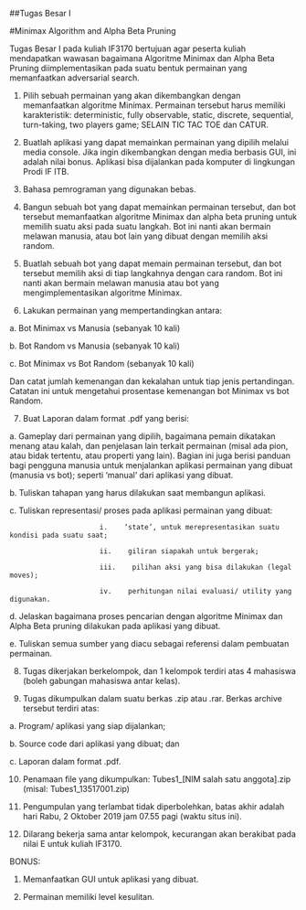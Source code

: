 ##Tugas Besar I

#Minimax Algorithm and Alpha Beta Pruning

Tugas Besar I pada kuliah IF3170 bertujuan agar peserta kuliah mendapatkan wawasan bagaimana Algoritme Minimax dan Alpha Beta Pruning diimplementasikan pada suatu bentuk permainan yang memanfaatkan adversarial search.

1.    Pilih sebuah permainan yang akan dikembangkan dengan memanfaatkan algoritme Minimax. Permainan tersebut harus memiliki karakteristik: deterministic, fully observable, static, discrete, sequential, turn-taking, two players game; SELAIN TIC TAC TOE dan CATUR.

2.    Buatlah aplikasi yang dapat memainkan permainan yang dipilih melalui media console. Jika ingin dikembangkan dengan media berbasis GUI, ini adalah nilai bonus. Aplikasi bisa dijalankan pada komputer di lingkungan Prodi IF ITB.

3.    Bahasa pemrograman yang digunakan bebas.

4.    Bangun sebuah bot yang dapat memainkan permainan tersebut, dan bot tersebut memanfaatkan algoritme Minimax dan alpha beta pruning untuk memilih suatu aksi pada suatu langkah. Bot ini nanti akan bermain melawan manusia, atau bot lain yang dibuat dengan memilih aksi random.

5.    Buatlah sebuah bot yang dapat memain permainan tersebut, dan bot tersebut memilih aksi di tiap langkahnya dengan cara random. Bot ini nanti akan bermain melawan manusia atau bot yang mengimplementasikan algoritme Minimax.

6.    Lakukan permainan yang mempertandingkan antara:

a.    Bot Minimax vs Manusia (sebanyak 10 kali)

b.    Bot Random vs Manusia (sebanyak 10 kali)

c.    Bot Minimax vs Bot Random (sebanyak 10 kali)

Dan catat jumlah kemenangan dan kekalahan untuk tiap jenis pertandingan. Catatan ini untuk mengetahui prosentase kemenangan bot Minimax vs bot Random.

7.    Buat Laporan dalam format .pdf yang berisi:

a.    Gameplay dari permainan yang dipilih, bagaimana pemain dikatakan menang atau kalah, dan penjelasan lain terkait permainan (misal ada pion, atau bidak tertentu, atau properti yang lain). Bagian ini juga berisi panduan bagi pengguna manusia untuk menjalankan aplikasi permainan yang dibuat (manusia vs bot); seperti ‘manual’ dari aplikasi yang dibuat.

b.    Tuliskan tahapan yang harus dilakukan saat membangun aplikasi.

c.     Tuliskan representasi/ proses pada aplikasi permainan yang dibuat:

                          i.    ‘state’, untuk merepresentasikan suatu kondisi pada suatu saat;

                          ii.    giliran siapakah untuk bergerak;

                          iii.    pilihan aksi yang bisa dilakukan (legal moves);

                          iv.    perhitungan nilai evaluasi/ utility yang digunakan.

d.    Jelaskan bagaimana proses pencarian dengan algoritme Minimax dan Alpha Beta pruning dilakukan pada aplikasi yang dibuat.

e.    Tuliskan semua sumber yang diacu sebagai referensi dalam pembuatan permainan.

8.    Tugas dikerjakan berkelompok, dan 1 kelompok terdiri atas 4 mahasiswa (boleh gabungan mahasiswa antar kelas).

9.    Tugas dikumpulkan dalam suatu berkas .zip atau .rar. Berkas archive tersebut terdiri atas:

a.    Program/ aplikasi yang siap dijalankan;

b.    Source code dari aplikasi yang dibuat; dan

c.     Laporan dalam format .pdf.

10.  Penamaan file yang dikumpulkan: Tubes1_[NIM salah satu anggota].zip (misal: Tubes1_13517001.zip)

11.  Pengumpulan yang terlambat tidak diperbolehkan, batas akhir adalah hari Rabu, 2 Oktober  2019 jam 07.55 pagi (waktu situs ini).

12.   Dilarang bekerja sama antar kelompok, kecurangan akan berakibat pada nilai E untuk kuliah IF3170.

 

BONUS:

1.    Memanfaatkan GUI untuk aplikasi yang dibuat.

2.    Permainan memiliki level kesulitan.
